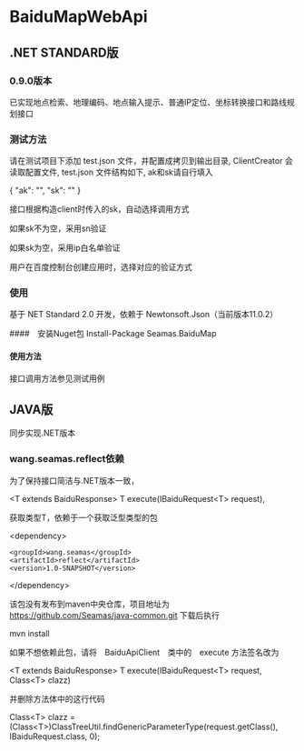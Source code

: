 # BaiduMapWebApi

## .NET STANDARD版

### 0.9.0版本

已实现地点检索、地理编码、地点输入提示、普通IP定位、坐标转换接口和路线规划接口


### 测试方法
请在测试项目下添加 test.json 文件，并配置成拷贝到输出目录, ClientCreator 会读取配置文件, test.json 文件结构如下, ak和sk请自行填入

{
  "ak": "",
  "sk": ""
}

接口根据构造client时传入的sk，自动选择调用方式

如果sk不为空，采用sn验证

如果sk为空，采用ip白名单验证

用户在百度控制台创建应用时，选择对应的验证方式

### 使用

基于 NET Standard 2.0 开发，依赖于 Newtonsoft.Json（当前版本11.0.2）　

####　安装Nuget包
Install-Package Seamas.BaiduMap

#### 使用方法
接口调用方法参见测试用例

## JAVA版
同步实现.NET版本

### wang.seamas.reflect依赖
为了保持接口简洁与.NET版本一致，

&lt;T extends BaiduResponse> T execute(IBaiduRequest&lt;T> request), 

获取类型T，依赖于一个获取泛型类型的包

&lt;dependency>

    <groupId>wang.seamas</groupId>
    <artifactId>reflect</artifactId>
    <version>1.0-SNAPSHOT</version>

&lt;/dependency>

该包没有发布到maven中央仓库，项目地址为　https://github.com/Seamas/java-common.git  下载后执行　

mvn install


如果不想依赖此包，请将　BaiduApiClient　类中的　execute 方法签名改为

&lt;T extends BaiduResponse> T execute(IBaiduRequest&lt;T> request, Class&lt;T> clazz)

并删除方法体中的这行代码

Class&lt;T> clazz = (Class&lt;T>)ClassTreeUtil.findGenericParameterType(request.getClass(), IBaiduRequest.class, 0);